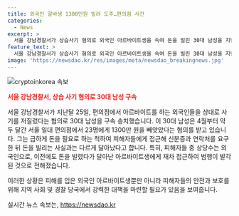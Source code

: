 ```yaml
---
title: 외국인 알바생 1300만원 빌려 도주…편의점 사건
categories:
  - News
excerpt: >
  서울 강남경찰서가 상습사기 혐의로 외국인 아르바이트생을 속여 돈을 빌린 30대 남성을 지난달 25일 구속 송치했다. 원씨는 약 2개월 동안 23명에게 1300만 원을 뜯어낸 혐의를 받고, 주로 외국인을 대상으로 피해를 입혔다. ATM 고장을 핑계로 접근해 신분증과 연락처를 받아 속인 것으로 확인돼, 이전에 돈을 빌리고 달아난 아르바이트생에게 다시 접근해 덜미를 잡혔다.
feature_text: >
  서울 강남경찰서가 상습사기 혐의로 외국인 아르바이트생을 속여 돈을 빌린 30대 남성을 지난달 25일 구속 송치했다. 원씨는 약 2개월 동안 23명에게 1300만 원을 뜯어낸 혐의를 받고, 주로 외국인을 대상으로 피해를 입혔다. ATM 고장을 핑계로 접근해 신분증과 연락처를 받아 속인 것으로 확인돼, 이전에 돈을 빌리고 달아난 아르바이트생에게 다시 접근해 덜미를 잡혔다.
image: 'https://newsdao.kr/res/images/meta/newsdao_breakingnews.jpg'
---
```


<p><img src="https://newsdao.kr/res/images/meta/newsdao_breakingnews.jpg" alt="cryptoinkorea 속보" /></p>

<p><b><span style="color: #ee2323;">서울 강남경찰서, 상습 사기 혐의로 30대 남성 구속</span></b></p>

<p>서울 강남경찰서가 지난달 25일, 편의점에서 아르바이트를 하는 외국인들을 상대로 사기를 저질렀다는 혐의로 30대 남성을 구속 송치했습니다. 이 30대 남성은 4월부터 약 두 달간 서울 일대 편의점에서 23명에게 1300만 원을 빼앗았다는 혐의를 받고 있습니다. 그는 급하게 돈을 필요로 하는 척하여 피해자들에게 접근해 신분증과 연락처를 요구한 뒤 돈을 빌리는 사실과는 다르게 달아났다고 합니다. 특히, 피해자들 중 상당수는 외국인으로, 이전에도 돈을 빌렸다가 달아난 아르바이트생에게 재차 접근하여 범행이 발각된 것으로 전해졌습니다. </p>

<p>이러한 상황은 피해를 입은 외국인 아르바이트생뿐만 아니라 피해자들의 안전과 보호를 위해 지역 사회 및 경찰 당국에서 강력한 대책을 마련할 필요가 있음을 보여줍니다.</p>
실시간 뉴스 속보는, <a href="https://newsdao.kr" rel="dofollow">https://newsdao.kr</a>



